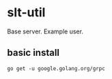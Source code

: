 # slt-util

Base server. Example user.

## basic install

```shell
go get -u google.golang.org/grpc
```
